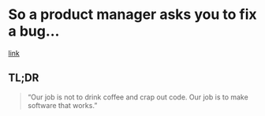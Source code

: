 # So a product manager asks you to fix a bug…

[link](https://www.freecodecamp.org/news/youre-asked-to-make-a-fix-e156b802ad92)

## TL;DR

> “Our job is not to drink coffee and crap out code. Our job is to make software that works.”

